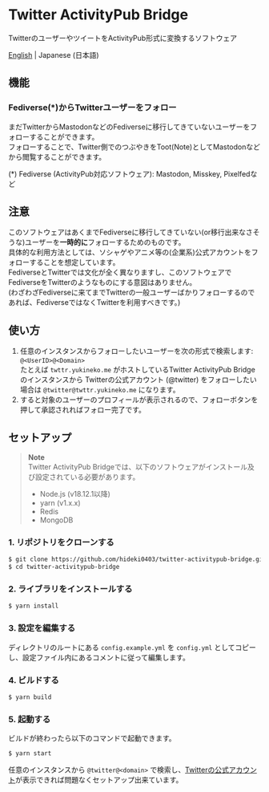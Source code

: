 # Twitter ActivityPub Bridge
TwitterのユーザーやツイートをActivityPub形式に変換するソフトウェア

[English](https://github.com/hideki0403/twitter-activitypub-bridge/blob/master/README.md) | Japanese (日本語)

## 機能
### Fediverse(*)からTwitterユーザーをフォロー
まだTwitterからMastodonなどのFediverseに移行してきていないユーザーをフォローすることができます。  
フォローすることで、Twitter側でのつぶやきをToot(Note)としてMastodonなどから閲覧することができます。
  
(*) Fediverse (ActivityPub対応ソフトウェア): Mastodon, Misskey, Pixelfedなど  

## 注意
このソフトウェアはあくまでFediverseに移行してきていない(or移行出来なさそうな)ユーザーを**一時的に**フォローするためのものです。  
具体的な利用方法としては、ソシャゲやアニメ等の(企業系)公式アカウントをフォローすることを想定しています。  
FediverseとTwitterでは文化が全く異なりますし、このソフトウェアでFediverseをTwitterのようなものにする意図はありません。  
(わざわざFediverseに来てまでTwitterの一般ユーザーばかりフォローするのであれば、FediverseではなくTwitterを利用すべきです。)  

## 使い方
1. 任意のインスタンスからフォローしたいユーザーを次の形式で検索します: `@<UserID>@<Domain>`    
   たとえば `twttr.yukineko.me` がホストしているTwitter ActivityPub Bridgeのインスタンスから Twitterの公式アカウント (@twitter) をフォローしたい場合は `@twitter@twttr.yukineko.me` になります。
2. すると対象のユーザーのプロフィールが表示されるので、フォローボタンを押して承認されればフォロー完了です。  

## セットアップ
> **Note**  
> Twitter ActivityPub Bridgeでは、以下のソフトウェアがインストール及び設定されている必要があります。  
> - Node.js (v18.12.1以降)
> - yarn (v1.x.x)
> - Redis
> - MongoDB

### 1. リポジトリをクローンする
```bash
$ git clone https://github.com/hideki0403/twitter-activitypub-bridge.git
$ cd twitter-activitypub-bridge
```  

### 2. ライブラリをインストールする
```bash
$ yarn install
```

### 3. 設定を編集する
ディレクトリのルートにある `config.example.yml` を `config.yml` としてコピーし、設定ファイル内にあるコメントに従って編集します。

### 4. ビルドする
```bash
$ yarn build
```

### 5. 起動する
ビルドが終わったら以下のコマンドで起動できます。
```bash
$ yarn start
```
任意のインスタンスから `@twitter@<domain>` で検索し、[Twitterの公式アカウント](https://twitter.com/twitter)が表示できれば問題なくセットアップ出来ています。